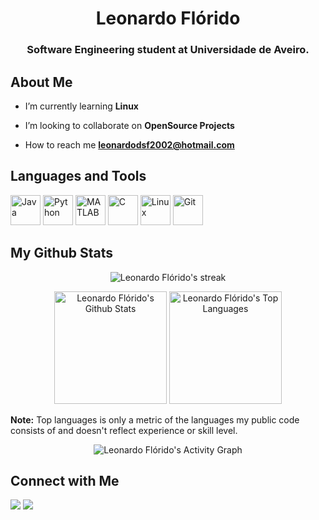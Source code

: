 <h1 align="center">Leonardo Flórido</h1>
<h3 align="center">Software Engineering student at Universidade de Aveiro.</h3>

## About Me

* I’m currently learning **Linux**

* I’m looking to collaborate on **OpenSource Projects**

* How to reach me **leonardodsf2002@hotmail.com**

## Languages and Tools

<p align="left"> 
    <a href="https://www.java.com" target="_blank"><img src="https://img.icons8.com/color/48/000000/java-coffee-cup-logo.png" alt="Java" width="48" height="48"/></a>
    <a href="https://www.python.org" target="_blank"><img src="https://img.icons8.com/color/48/000000/python.png" alt="Python" width="48" height="48"/></a> 
    <a href="https://www.mathworks.com/" target="_blank"><img src="https://img.icons8.com/fluency/48/000000/matlab.png" alt="MATLAB" width="48" height="48"/></a> 
    <a href="https://www.cprogramming.com/" target="_blank"><img src="https://img.icons8.com/color/48/000000/c-programming.png" alt="C" width="48" height="48"/></a>
    <a href="https://www.linux.org/" target="_blank"><img src="https://img.icons8.com/color/48/000000/linux--v1.png" alt="Linux" width="48" height="48"/></a>
    <a href="https://git-scm.com/" target="_blank"><img src="https://img.icons8.com/color/48/000000/git.png" alt="Git" width="48" height="48"/></a>
</p>

## My Github Stats

<p align="center">
  <img title="🔥 Get streak stats for your profile at git.io/streak-stats" alt="Leonardo Flórido's streak" src="https://github-readme-streak-stats.herokuapp.com/?user=leo-dsf&theme=react&hide_border=true&stroke=0000&background=0D1117"/>
</p>

<div align="center">
    <img height="180em" alt="Leonardo Flórido's Github Stats" src="https://github-readme-stats.vercel.app/api?username=leo-dsf&show_icons=true&count_private=true&theme=react&hide_border=true&bg_color=0D1117" />
    <img height="180em" alt="Leonardo Flórido's Top Languages" src="https://github-readme-stats.vercel.app/api/top-langs/?username=leo-dsf&langs_count=8&count_private=true&layout=compact&theme=react&hide_border=true&bg_color=0D1117" />
</div>

<b>Note:</b> Top languages is only a metric of the languages my public code consists of and doesn't reflect experience or skill level.

<p align="center">
  <img alt="Leonardo Flórido's Activity Graph" src="https://activity-graph.herokuapp.com/graph?username=leo-dsf&bg_color=0D1117&color=5BCDEC&line=5BCDEC&point=FFFFFF&hide_border=true"/>
</p>

## Connect with Me

<p align="left">
<a href = "https://twitter.com/leonardo_dsf"><img src="https://img.icons8.com/fluent/48/000000/twitter.png"/></a>
<a href = "https://www.instagram.com/leonardodsf/"><img src="https://img.icons8.com/fluency/48/000000/instagram-new.png"/></a>
</p>
